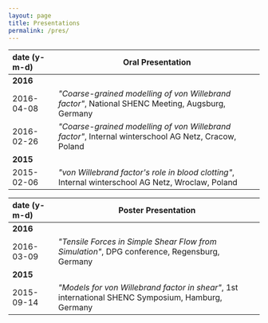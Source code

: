 ```yaml
---
layout: page
title: Presentations
permalink: /pres/
---
```



|date (y-m-d)|Oral Presentation|
|:--|---|
|**2016**|
|2016-04-08|*"Coarse-grained modelling of von Willebrand factor"*, National SHENC Meeting, Augsburg, Germany|
|2016-02-26|*"Coarse-grained modelling of von Willebrand factor"*, Internal winterschool AG Netz, Cracow, Poland|
|**2015**||
|2015-02-06|*"von Willebrand factor's role in blood clotting"*, Internal winterschool AG Netz, Wroclaw, Poland|

|date (y-m-d)|Poster Presentation|
|:--|---|
|**2016**|
|2016-03-09|*"Tensile Forces in Simple Shear Flow from Simulation"*, DPG conference, Regensburg, Germany|
|**2015**||
|2015-09-14|*"Models for von Willebrand factor in shear"*, 1st international SHENC Symposium, Hamburg, Germany|
